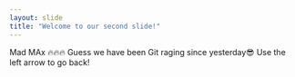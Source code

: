 ```yaml
---
layout: slide
title: "Welcome to our second slide!"
---
```

Mad MAx 🔥🔥🔥
Guess we have been Git raging since yesterday😎
Use the left arrow to go back!
